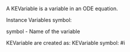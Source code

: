 A KEVariable is a variable in an ODE equation.

Instance Variables
	symbol:		<Symbol>

symbol
	- Name of the variable
	
	
KEVariable are created as: 
KEVariable symbol: #i
